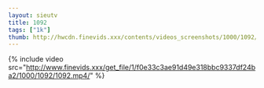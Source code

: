 ```yaml
--- 
layout: sieutv
title: 1092
tags: ["1k"]
thumb: http://hwcdn.finevids.xxx/contents/videos_screenshots/1000/1092/preview.mp4.jpg
---
```

{% include video src="http://www.finevids.xxx/get_file/1/f0e33c3ae91d49e318bbc9337df24ba2/1000/1092/1092.mp4/" %} 
